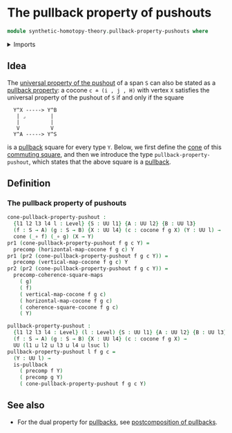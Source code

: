 # The pullback property of pushouts

```agda
module synthetic-homotopy-theory.pullback-property-pushouts where
```

<details><summary>Imports</summary>

```agda
open import foundation.commuting-squares-of-maps
open import foundation.cones-over-cospan-diagrams
open import foundation.dependent-pair-types
open import foundation.function-types
open import foundation.precomposition-functions
open import foundation.pullbacks
open import foundation.universe-levels

open import synthetic-homotopy-theory.cocones-under-spans
```

</details>

## Idea

The
[universal property of the pushout](synthetic-homotopy-theory.universal-property-pushouts.md)
of a span `S` can also be stated as a
[pullback property](foundation-core.universal-property-pullbacks.md): a cocone
`c ≐ (i , j , H)` with vertex `X` satisfies the universal property of the
pushout of `S` if and only if the square

```text
  Y^X -----> Y^B
   | ⌟        |
   |          |
   V          V
  Y^A -----> Y^S
```

is a [pullback](foundation.pullbacks.md) square for every type `Y`. Below, we
first define the [cone](foundation.cones-over-cospan-diagrams.md) of this
[commuting square](foundation.commuting-squares-of-maps.md), and then we
introduce the type `pullback-property-pushout`, which states that the above
square is a [pullback](foundation-core.universal-property-pullbacks.md).

## Definition

### The pullback property of pushouts

```agda
cone-pullback-property-pushout :
  {l1 l2 l3 l4 l : Level} {S : UU l1} {A : UU l2} {B : UU l3}
  (f : S → A) (g : S → B) {X : UU l4} (c : cocone f g X) (Y : UU l) →
  cone (_∘ f) (_∘ g) (X → Y)
pr1 (cone-pullback-property-pushout f g c Y) =
  precomp (horizontal-map-cocone f g c) Y
pr1 (pr2 (cone-pullback-property-pushout f g c Y)) =
  precomp (vertical-map-cocone f g c) Y
pr2 (pr2 (cone-pullback-property-pushout f g c Y)) =
  precomp-coherence-square-maps
    ( g)
    ( f)
    ( vertical-map-cocone f g c)
    ( horizontal-map-cocone f g c)
    ( coherence-square-cocone f g c)
    ( Y)

pullback-property-pushout :
  {l1 l2 l3 l4 : Level} (l : Level) {S : UU l1} {A : UU l2} {B : UU l3}
  (f : S → A) (g : S → B) {X : UU l4} (c : cocone f g X) →
  UU (l1 ⊔ l2 ⊔ l3 ⊔ l4 ⊔ lsuc l)
pullback-property-pushout l f g c =
  (Y : UU l) →
  is-pullback
    ( precomp f Y)
    ( precomp g Y)
    ( cone-pullback-property-pushout f g c Y)
```

## See also

- For the dual property for [pullbacks](foundation-core.pullbacks.md), see
  [postcomposition of pullbacks](foundation.postcomposition-pullbacks.md).
